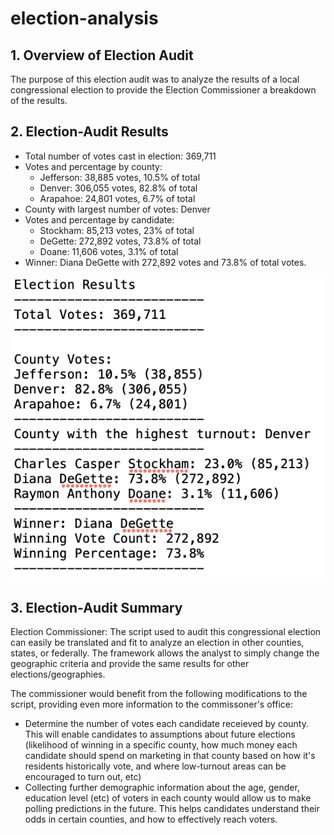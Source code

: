 # election-analysis

## 1. Overview of Election Audit 
The purpose of this election audit was to analyze the results of a local congressional election to provide the Election Commissioner a breakdown of the results. 

## 2. Election-Audit Results
- Total number of votes cast in election: 369,711
- Votes and percentage by county:
    - Jefferson: 38,885 votes, 10.5% of total
    - Denver: 306,055 votes, 82.8% of total
    - Arapahoe: 24,801 votes, 6.7% of total
- County with largest number of votes: Denver
- Votes and percentage by candidate: 
    - Stockham: 85,213 votes, 23% of total
    - DeGette: 272,892 votes, 73.8% of total
    - Doane: 11,606 votes, 3.1% of total
- Winner: Diana DeGette with 272,892 votes and 73.8% of total votes. 

<img src="Resources/Results-img.png">

## 3. Election-Audit Summary

Election Commissioner:
The script used to audit this congressional election can easily be translated and fit to analyze an election in other counties, states, or federally. The framework allows the analyst to simply change the geographic criteria and provide the same results for other elections/geographies. 

The commissioner would benefit from the following modifications to the script, providing even more information to the commissoner's office:     
- Determine the number of votes each candidate receieved by county. This will enable candidates to assumptions about future elections (likelihood of winning in a specific county, how much money each candidate should spend on marketing in that county based on how it's residents historically vote, and where low-turnout areas can be encouraged to turn out, etc)
- Collecting further demographic information about the age, gender, education level (etc) of voters in each county would allow us to make polling predictions in the future. This helps candidates understand their odds in certain counties, and how to effectively reach voters. 

